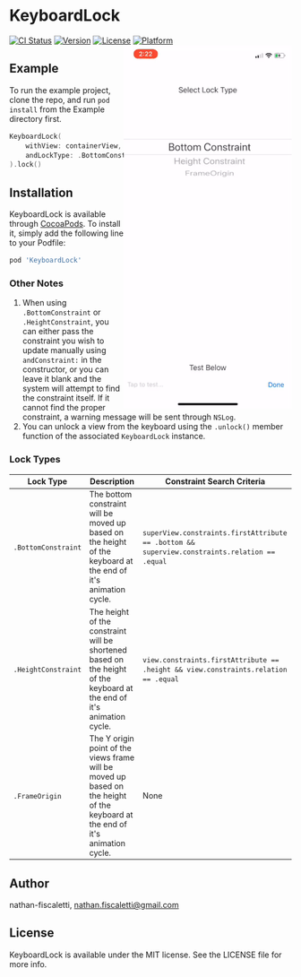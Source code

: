 # KeyboardLock

[![CI Status](https://img.shields.io/travis/nathan-fiscaletti/KeyboardLock.svg?style=flat)](https://travis-ci.org/nathan-fiscaletti/KeyboardLock)
[![Version](https://img.shields.io/cocoapods/v/KeyboardLock.svg?style=flat)](https://cocoapods.org/pods/KeyboardLock)
[![License](https://img.shields.io/cocoapods/l/KeyboardLock.svg?style=flat)](https://cocoapods.org/pods/KeyboardLock)
[![Platform](https://img.shields.io/cocoapods/p/KeyboardLock.svg?style=flat)](https://cocoapods.org/pods/KeyboardLock)
<img align="right" src="https://github.com/nathan-fiscaletti/KeyboardLockiOS/blob/master/Images/preview.gif"/>
</a>

## Example

To run the example project, clone the repo, and run `pod install` from the Example directory first.

```swift
KeyboardLock(
    withView: containerView,
    andLockType: .BottomConstraint
).lock()
```

## Installation

KeyboardLock is available through [CocoaPods](https://cocoapods.org). To install
it, simply add the following line to your Podfile:

```ruby
pod 'KeyboardLock'
```


### Other Notes

1. When using `.BottomConstraint` or `.HeightConstraint`, you can either pass the constraint you wish to update manually using `andConstraint:` in the constructor, or you can leave it blank and the system will attempt to find the constraint itself. If it cannot find the proper constraint, a warning message will be sent through `NSLog`.
2. You can unlock a view from the keyboard using the `.unlock()` member function of the associated `KeyboardLock` instance.

### Lock Types

|Lock Type|Description|Constraint Search Criteria|
|---|---|---|
|`.BottomConstraint`|The bottom constraint will be moved up based on the height of the keyboard at the end of it's animation cycle.|`superView.constraints.firstAttribute == .bottom && superview.constraints.relation == .equal`|
|`.HeightConstraint`|The height of the constraint will be shortened based on the height of the keyboard at the end of it's animation cycle.|`view.constraints.firstAttribute == .height && view.constraints.relation == .equal`|
|`.FrameOrigin`|The Y origin point of the views frame will be moved up based on the height of the keyboard at the end of it's animation cycle.|None|

## Author

nathan-fiscaletti, nathan.fiscaletti@gmail.com

## License

KeyboardLock is available under the MIT license. See the LICENSE file for more info.
